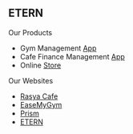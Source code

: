 ## ETERN

Our Products
- Gym Management [App](https://easemygym.com)
- Cafe Finance Management [App](https://counter.rasyacafe.com)
- Online [Store](https://app.beforethegym.com)

Our Websites
- [Rasya Cafe](https://rasyacafe.com/)
- [EaseMyGym](https://easemygym.com/)
- [Prism](https://prismrcms.com/)
- [ETERN](https://etern.tech)
